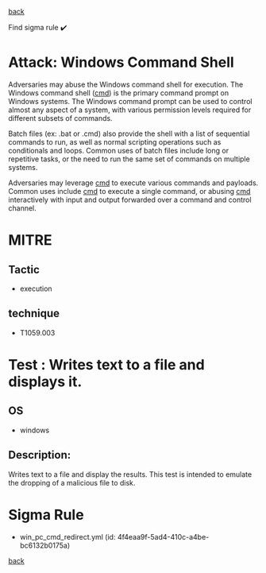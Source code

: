 
[back](../index.md)

Find sigma rule :heavy_check_mark: 

# Attack: Windows Command Shell 

Adversaries may abuse the Windows command shell for execution. The Windows command shell ([cmd](https://attack.mitre.org/software/S0106)) is the primary command prompt on Windows systems. The Windows command prompt can be used to control almost any aspect of a system, with various permission levels required for different subsets of commands. 

Batch files (ex: .bat or .cmd) also provide the shell with a list of sequential commands to run, as well as normal scripting operations such as conditionals and loops. Common uses of batch files include long or repetitive tasks, or the need to run the same set of commands on multiple systems.

Adversaries may leverage [cmd](https://attack.mitre.org/software/S0106) to execute various commands and payloads. Common uses include [cmd](https://attack.mitre.org/software/S0106) to execute a single command, or abusing [cmd](https://attack.mitre.org/software/S0106) interactively with input and output forwarded over a command and control channel.

# MITRE
## Tactic
  - execution


## technique
  - T1059.003


# Test : Writes text to a file and displays it.
## OS
  - windows


## Description:
Writes text to a file and display the results. This test is intended to emulate the dropping of a malicious file to disk.


# Sigma Rule
 - win_pc_cmd_redirect.yml (id: 4f4eaa9f-5ad4-410c-a4be-bc6132b0175a)



[back](../index.md)
